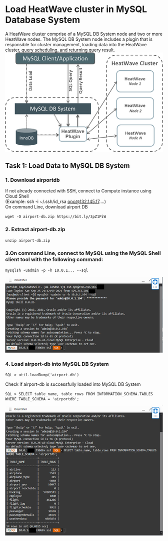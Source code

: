 # Load HeatWave cluster in MySQL Database System
A HeatWave cluster comprise of a MySQL DB System node and two or more HeatWave nodes. The MySQL DB System node includes a plugin that is responsible for cluster management, loading data into the HeatWave cluster, query scheduling, and returning query result.
![Image of picture1](https://github.com/tripplea-sg/Heatwave_Workshop_Feb2022/blob/main/Images/10addheat00.png)
## Task 1: Load Data to MySQL DB System
### 1. Download airportdb
If not already connected with SSH, connect to Compute instance using Cloud Shell \
(Example: ssh -i ~/.ssh/id_rsa opc@132.145.17….) \
On command Line, download airport DB
```
wget -O airport-db.zip https://bit.ly/3pZ1PiW
```
### 2. Extract airport-db.zip
```
unzip airport-db.zip
```
### 3.On command Line, connect to MySQL using the MySQL Shell client tool with the following command:
```
mysqlsh -uadmin -p -h 10.0.1... --sql
```
![Image of picture1](https://github.com/tripplea-sg/Heatwave_Workshop_Feb2022/blob/main/Images/heatwave-load-01-shell.png)
### 4. Load airport-db into MySQL DB System
```
SQL > util.loadDump('airport-db')
```
Check if airport-db is successfully loaded into MySQL DB System
```
SQL > SELECT table_name, table_rows FROM INFORMATION_SCHEMA.TABLES WHERE TABLE_SCHEMA = 'airportdb';
```
![Image of picture1](https://github.com/tripplea-sg/Heatwave_Workshop_Feb2022/blob/main/Images/airportdb-list.png)

